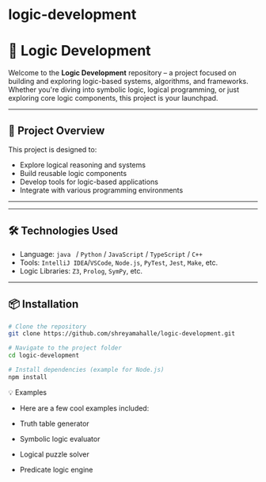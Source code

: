 # logic-development


# 🧠 Logic Development

Welcome to the **Logic Development** repository – a project focused on building and exploring logic-based systems, algorithms, and frameworks. Whether you're diving into symbolic logic, logical programming, or just exploring core logic components, this project is your launchpad.

---

## 🚀 Project Overview

This project is designed to:

- Explore logical reasoning and systems
- Build reusable logic components
- Develop tools for logic-based applications
- Integrate with various programming environments

---


---

## 🛠️ Technologies Used

- Language: `java ` / `Python` / `JavaScript` / `TypeScript` / `C++` 
- Tools: `IntelliJ IDEA`/`VSCode`, `Node.js`, `PyTest`, `Jest`, `Make`, etc.
- Logic Libraries: `Z3`, `Prolog`, `SymPy`, etc.

---

## 📦 Installation

```bash
# Clone the repository
git clone https://github.com/shreyamahalle/logic-development.git

# Navigate to the project folder
cd logic-development

# Install dependencies (example for Node.js)
npm install

```
💡 Examples
- Here are a few cool examples included:

- Truth table generator

- Symbolic logic evaluator

- Logical puzzle solver

- Predicate logic engine

  

